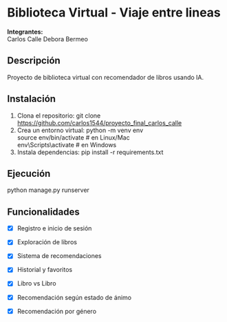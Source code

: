 # Biblioteca Virtual - Viaje entre lineas

**Integrantes:**  
Carlos Calle
Debora Bermeo

## Descripción
Proyecto de biblioteca virtual con recomendador de libros usando IA.

## Instalación
1. Clona el repositorio:
   git clone https://github.com/carlos1544/proyecto_final_carlos_calle
2. Crea un entorno virtual:
   python -m venv env  
   source env/bin/activate  # en Linux/Mac  
   env\Scripts\activate     # en Windows
3. Instala dependencias:
   pip install -r requirements.txt

## Ejecución
python manage.py runserver

## Funcionalidades
- [x] Registro e inicio de sesión  
- [x] Exploración de libros  
- [x] Sistema de recomendaciones  
- [x] Historial y favoritos
- [x] Libro vs Libro
- [x] Recomendación según estado de ánimo
- [x] Recomendación por género


